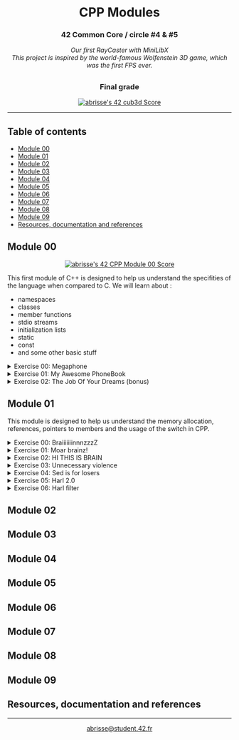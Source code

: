 <div align=center>

# CPP Modules

### 42 Common Core / circle #4 & #5
<i>Our first RayCaster with MiniLibX
<br>
This project is inspired by the world-famous Wolfenstein 3D game, which was the first FPS ever.</i>

##

### Final grade
[![abrisse's 42 cub3d Score](https://badge42.vercel.app/api/v2/cl1rqvecz002109l7rv0oprry/project/3105810)](https://github.com/JaeSeoKim/badge42)



</div>

---

## Table of contents

- [Module 00](#module-00)
- [Module 01](#module-01)
- [Module 02](#module-02)
- [Module 03](#module-03)
- [Module 04](#module-04)
- [Module 05](#module-05)
- [Module 06](#module-06)
- [Module 07](#module-07)
- [Module 08](#module-08)
- [Module 09](#module-09)
- [Resources, documentation and references](#resources-documentation-and-references)


## Module 00

<div align=center>

[![abrisse's 42 CPP Module 00 Score](https://badge42.vercel.app/api/v2/cl1rqvecz002109l7rv0oprry/project/2922173)](https://github.com/JaeSeoKim/badge42)
</div>

This first module of C++ is designed to help us understand the specifities of the language when compared to C. We will learn about :
- namespaces
- classes
- member functions
- stdio streams
- initialization lists
- static
- const
- and some other basic stuff

<details>
<summary>Exercise 00: Megaphone</summary>

In this exercise, we have to write a program that takes any number of arguments and prints them on the standard output, after turning them into uppercase if they are alphabetic characters.
</details>

<details>
<summary>Exercise 01: My Awesome PhoneBook</summary>

This program is a small phonebook that can store up to 8 contacts. It has 3 commands :
- ADD: adds a new contact to the phonebook
- SEARCH: displays the list of all the contacts in the phonebook, with their index, and asks the user to enter the index of the contact he wants to see in detail
- EXIT: exits the program

Each contact has 5 fields: first name, last name nickname, phone number and darkest secret.
</details>

<details>
<summary>Exercise 02: The Job Of Your Dreams (bonus)</summary>

In this exercise, we are given two files which will help us recreate a class and its member functions. The output of the program, using our class, should be the same as the log file given.
</details>

## Module 01

This module is designed to help us understand the memory allocation, references, pointers to members and the usage of the switch in CPP.

<details>
<summary>Exercise 00: BraiiiiiiinnnzzzZ</summary>

This exercise is about creating a simple class `Zombie` and some functions that create instances of this class. For which functions, we have to determine if they should be allocated on the stack or on the heap.
</details>

<details>
<summary>Exercise 01: Moar brainz!</summary>

Now we have to create a horde of Zombies, using the previous class.
</details>

<details>
<summary>Exercise 02: HI THIS IS BRAIN</summary>


</details>

<details>
<summary>Exercise 03: Unnecessary violence</summary>


</details>

<details>
<summary>Exercise 04: Sed is for losers</summary>


</details>

<details>
<summary>Exercise 05: Harl 2.0</summary>


</details>

<details>
<summary>Exercise 06: Harl filter</summary>


</details>

## Module 02

## Module 03

## Module 04

## Module 05

## Module 06

## Module 07

## Module 08

## Module 09

## Resources, documentation and references

---
<div align=center>
	<a href="mailto:abrisse@student.42.fr">abrisse@student.42.fr</a>
</div>
